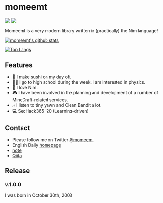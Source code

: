 # momeemt
![](https://img.shields.io/badge/height-171.8-000000.svg?style=for-the-badge)
![](https://img.shields.io/badge/age-16-ff7964.svg?style=for-the-badge)

Momeemt is a very modern library written in (practically) the Nim language!

[![momeemt's github stats](https://github-readme-stats.vercel.app/api?username=momeemt)](https://github.com/anuraghazra/github-readme-stats)

[![Top Langs](https://github-readme-stats.vercel.app/api/top-langs/?username=momeemt&layout=compact&hide=GLSL)](https://github.com/momeemt)

## Features
- 🍣 I make sushi on my day off.
- 👩‍🎓 I go to high school during the week. I am interested in physics.
- 👑 I love Nim.
- 🎮 I have been involved in the planning and development of a number of MineCraft-related services.
- 🎶 I listen to tiny yawn and Clean Bandit a lot.
- 💻 SecHack365 '20 (Learning-driven)

## Contact
- Please follow me on Twitter [@momeemt](twitter.com/momeemt)
- English Daily [homepage](en.momee.work)
- [note](https://note.com/momeemt)
- [Qiita](https://qiita.com/momeemt)

## Release

### v.1.0.0
I was born in October 30th, 2003
